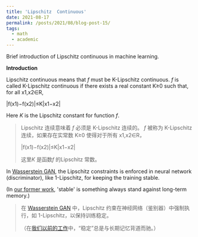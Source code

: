 ```yaml
---
title: 'Lipschitz  Continuous'
date: 2021-08-17
permalink: /posts/2021/08/blog-post-15/
tags:
  - math
  - academic
---
```


Brief introduction of Lipschitz continuous in machine learning.

**Introduction**

Lipschitz continuous means that *f* must be K-Lipschitz continuous. *f* is called K-Lipschitz continuous if there exists a real constant K≥0 such that, for all x1,x2∈R,

|f(x1)−f(x2)|≤K|x1−x2|

Here *K* is the Lipschitz constant for function *f*.

> Lipschitz 连续意味着 *f* 必须是 K-Lipschitz 连续的。 *f* 被称为 K-Lipschitz 连续，如果存在实常数 K≥0 使得对于所有 x1,x2∈R，
>
> |f(x1)−f(x2)|≤K|x1−x2|
>
> 这里*K* 是函数*f* 的Lipschitz 常数。

In [Wasserstein GAN](https://arxiv.org/pdf/1701.07875.pdf), the Lipschitz constraints is enforced in neural network (discriminator), like 1-Lipschitz, for keeping the training stable. 

(In [our former work](http://proceedings.mlr.press/v130/qiu21a.html), 'stable' is something always stand against long-term memory.)

> 在 [Wasserstein GAN](https://arxiv.org/pdf/1701.07875.pdf) 中，Lipschitz 约束在神经网络（鉴别器）中强制执行，如 1-Lipschitz，以保持训练稳定。
>
> （在[我们以前的工作](http://proceedings.mlr.press/v130/qiu21a.html)中，“稳定”总是与长期记忆背道而驰。）